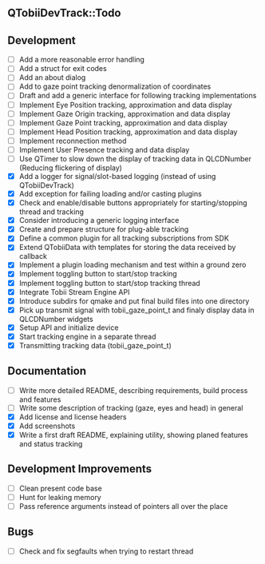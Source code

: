 QTobiiDevTrack::Todo
--

## Development
- [ ] Add a more reasonable error handling
- [ ] Add a struct for exit codes
- [ ] Add an about dialog
- [ ] Add to gaze point tracking denormalization of coordinates
- [ ] Draft and add a generic interface for following tracking implementations
- [ ] Implement Eye Position tracking, approximation and data display
- [ ] Implement Gaze Origin tracking, approximation and data display
- [ ] Implement Gaze Point tracking, approximation and data display
- [ ] Implement Head Position tracking, approximation and data display
- [ ] Implement reconnection method
- [ ] Implement User Presence tracking and data display
- [ ] Use QTimer to slow down the display of tracking data in QLCDNumber (Reducing flickering of display)
- [x] Add a logger for signal/slot-based logging (instead of using QTobiiDevTrack)
- [x] Add exception for failing loading and/or casting plugins
- [x] Check and enable/disable buttons appropriately for starting/stopping thread and tracking
- [x] Consider introducing a generic logging interface
- [x] Create and prepare structure for plug-able tracking
- [x] Define a common plugin for all tracking subscriptions from SDK
- [x] Extend QTobiiData with templates for storing the data received by callback
- [x] Implement a plugin loading mechanism and test within a ground zero
- [x] Implement toggling button to start/stop tracking
- [x] Implement toggling button to start/stop tracking thread
- [x] Integrate Tobii Stream Engine API
- [x] Introduce subdirs for qmake and put final build files into one directory
- [x] Pick up transmit signal with tobii_gaze_point_t and finaly display data in QLCDNumber widgets
- [x] Setup API and initialize device
- [x] Start tracking engine in a separate thread
- [x] Transmitting tracking data (tobii_gaze_point_t)

## Documentation
- [ ] Write more detailed README, describing requirements, build process and features
- [ ] Write some description of tracking (gaze, eyes and head) in general
- [x] Add license and license headers
- [x] Add screenshots
- [x] Write a first draft README, explaining utility, showing planed features and status tracking

## Development Improvements
- [ ] Clean present code base
- [ ] Hunt for leaking memory
- [ ] Pass reference arguments instead of pointers all over the place

## Bugs
- [ ] Check and fix segfaults when trying to restart thread
